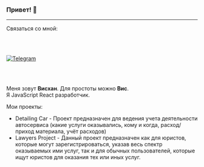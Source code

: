 ### Привет! 👋
<hr>

 Связаться со мной:

<br>
<br>

[![Telegram](https://img.shields.io/badge/-Телеграм-CCCCFF?style=for-the-badge&logo=telegram)](https://t.me/viskhan)

<br>
<br>

Меня зовут <b>Висхан</b>. Для простоты можно <b>Вис</b>.
<br>
Я JavaScript React разработчик.

Мои проекты:

- <a style="text-decoration:none" href="https://github.com/magadov/detailing-front">Detailing Car</a> - Проект предназначен для ведения учета деятельности автосервиса (какие услуги оказывались, кому и когда, расход/приход материала, учёт расходов)
- <a style="text-decoration:none" href="https://github.com/magadov/team_project_lawyers_front">Lawyers Project</a> - Данный проект предназначен как для юристов, которые могут зарегистрироваться, указав весь спектр оказываемых ими услуг, так и для обычных пользователей, которые ищут юристов для оказания тех или иных услуг.
